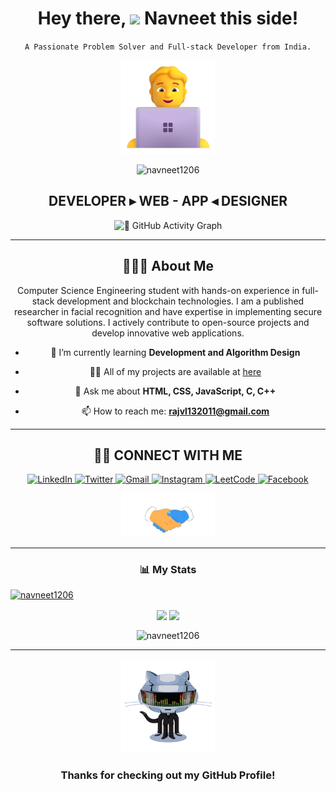 <div align="center">

<h1 align="center">Hey there, <img src="https://raw.githubusercontent.com/MartinHeinz/MartinHeinz/master/wave.gif" width="40px"> Navneet this side!</h1>

`A Passionate Problem Solver and Full-stack Developer from India.`

<a href="#"><img src="assets/technologist.png" width="150"></a>
<p align="center"> <img src="https://komarev.com/ghpvc/?username=navneet1206&label=Profile%20views&color=0e75b6&style=flat" alt="navneet1206" /> </p>
<p align="center">
	<h2 align="center">DEVELOPER ▸ WEB - APP ◂ DESIGNER</h2>
</p>

![🔄 GitHub Activity Graph](https://github-readme-activity-graph.vercel.app/graph?username=navneet1206&theme=react-dark&hide_border=true&area=true) <hr>

## 🙋🏻‍♂️ **About Me**

Computer Science Engineering student with hands-on experience in full-stack development and blockchain technologies. I am a published researcher in facial recognition and have expertise in implementing secure software solutions. I actively contribute to open-source projects and develop innovative web applications.

- 🌱 I’m currently learning **Development and Algorithm Design**

- 👨‍💻 All of my projects are available at [here](https://navneet-resume.netlify.app/)

- 💬 Ask me about **HTML, CSS, JavaScript, C, C++**

- 📫 How to reach me: **rajvl132011@gmail.com**

</div><hr>

<div align="center">

## 🤝🏻 **CONNECT WITH ME**

<a href="https://www.linkedin.com/in/Navneet1206/">
    <img src="https://img.shields.io/badge/LinkedIn-00384d?style=for-the-badge&logo=linkedin&logoColor=white" title="LinkedIn"  alt="LinkedIn"/>
</a>
<a href="https://twitter.com/navneet1206"> 
    <img src="https://img.shields.io/badge/Twitter-00384d?style=for-the-badge&logo=x&logoColor=white" title="Twitter"  alt="Twitter"/>
</a>
<a href="mailto:rajvl132011@gmail.com"> 
    <img src="https://img.shields.io/badge/Gmail-00384d?style=for-the-badge&logo=gmail&logoColor=white" title="Gmail"  alt="Gmail"/>
</a>
<a href="https://instagram.com/navneet1206_"> 
    <img src="https://img.shields.io/badge/Instagram-00384d?style=for-the-badge&logo=instagram&logoColor=white" title="Instagram"  alt="Instagram"/>
</a>
<a href="https://www.leetcode.com/Navneet1206"> 
    <img src="https://img.shields.io/badge/LeetCode-00384d?style=for-the-badge&logo=leetcode&logoColor=white" title="LeetCode"  alt="LeetCode"/>
</a>
<a href="https://fb.com/navneet1206"> 
    <img src="https://img.shields.io/badge/Facebook-00384d?style=for-the-badge&logo=facebook&logoColor=white" title="Facebook"  alt="Facebook"/>
</a>

<img src="assets/hi.gif" width="150"><hr>

<h3 align="center">📊 My Stats</h3>
<p align="left"> <a href="https://github.com/ryo-ma/github-profile-trophy"><img src="https://github-profile-trophy.vercel.app/?username=navneet1206&theme=algolia" alt="navneet1206" /></a> </p>
<p align="center">
    <img align="center" src="https://github-readme-stats.vercel.app/api?username=navneet1206&show_icons=true&rank_icon=github&border=true&border_color=ffffff&title_color=00ACC1&amp&icon_color=00ACC1&amp&text_color=FFFFFF&amp&bg_color=001233&count_private=true&include_all_commits=true&show=reviews,discussions_started,discussions_answered,prs_merged,prs_merged_percentage"/>
    <img align="center" height="195px" src="https://github-readme-stats.vercel.app/api/top-langs/?username=navneet1206&show_icons=true&border=true&border_color=ffffff&text_color=FFFFFF&bg_color=001233&title_color=00ACC1&langs_count=15&layout=compact" />
</p>
<p><img align="center" src="https://github-readme-streak-stats.herokuapp.com/?user=navneet1206&border=true&border_color=00ACC1&theme=algolia&disable_animations=true" alt="navneet1206" /></p>
</p>
</div> <hr>

<div align="center">
<a href="#"><img src="assets/githubgif.gif" width="150"></a>

### **Thanks for checking out my GitHub Profile!**  

 
</div>
